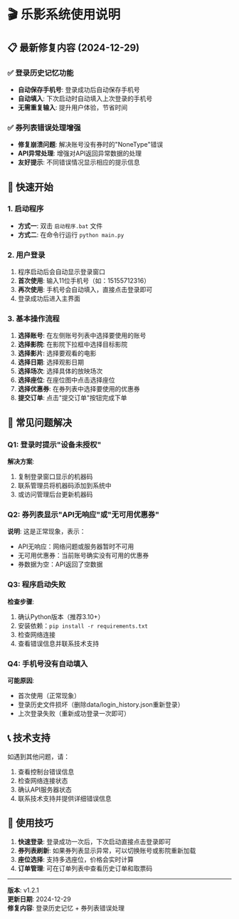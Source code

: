 # 🎬 乐影系统使用说明

## 📋 最新修复内容 (2024-12-29)

### ✅ 登录历史记忆功能
- **自动保存手机号**: 登录成功后自动保存手机号
- **自动填入**: 下次启动时自动填入上次登录的手机号
- **无需重复输入**: 提升用户体验，节省时间

### ✅ 券列表错误处理增强
- **修复崩溃问题**: 解决账号没有券时的"NoneType"错误
- **API异常处理**: 增强对API返回异常数据的处理
- **友好提示**: 不同错误情况显示相应的提示信息

## 🚀 快速开始

### 1. 启动程序
- **方式一**: 双击 `启动程序.bat` 文件
- **方式二**: 在命令行运行 `python main.py`

### 2. 用户登录
1. 程序启动后会自动显示登录窗口
2. **首次使用**: 输入11位手机号（如：15155712316）
3. **再次使用**: 手机号会自动填入，直接点击登录即可
4. 登录成功后进入主界面

### 3. 基本操作流程
1. **选择账号**: 在左侧账号列表中选择要使用的账号
2. **选择影院**: 在影院下拉框中选择目标影院
3. **选择影片**: 选择要观看的电影
4. **选择日期**: 选择观影日期
5. **选择场次**: 选择具体的放映场次
6. **选择座位**: 在座位图中点击选择座位
7. **选择优惠券**: 在券列表中选择要使用的优惠券
8. **提交订单**: 点击"提交订单"按钮完成下单

## 🔧 常见问题解决

### Q1: 登录时提示"设备未授权"
**解决方案**:
1. 复制登录窗口显示的机器码
2. 联系管理员将机器码添加到系统中
3. 或访问管理后台更新机器码

### Q2: 券列表显示"API无响应"或"无可用优惠券"
**说明**: 这是正常现象，表示：
- API无响应：网络问题或服务器暂时不可用
- 无可用优惠券：当前账号确实没有可用的优惠券
- 券数据为空：API返回了空数据

### Q3: 程序启动失败
**检查步骤**:
1. 确认Python版本（推荐3.10+）
2. 安装依赖：`pip install -r requirements.txt`
3. 检查网络连接
4. 查看错误信息并联系技术支持

### Q4: 手机号没有自动填入
**可能原因**:
- 首次使用（正常现象）
- 登录历史文件损坏（删除data/login_history.json重新登录）
- 上次登录失败（重新成功登录一次即可）

## 📞 技术支持

如遇到其他问题，请：
1. 查看控制台错误信息
2. 检查网络连接状态
3. 确认API服务器状态
4. 联系技术支持并提供详细错误信息

## 🎯 使用技巧

1. **快速登录**: 登录成功一次后，下次启动直接点击登录即可
2. **券列表刷新**: 如果券列表显示异常，可以切换账号或影院重新加载
3. **座位选择**: 支持多选座位，价格会实时计算
4. **订单管理**: 可在订单列表中查看历史订单和取票码

---

**版本**: v1.2.1  
**更新日期**: 2024-12-29  
**修复内容**: 登录历史记忆 + 券列表错误处理 